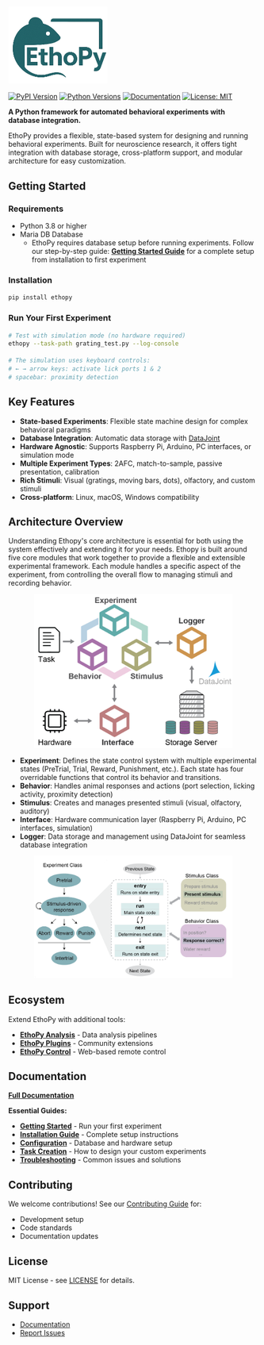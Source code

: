 # <img src="docs/assets/EthoPy_logo.png" alt="EthoPy Logo" width="200" style="vertical-align: middle;">

[![PyPI Version](https://img.shields.io/pypi/v/ethopy.svg)](https://pypi.python.org/pypi/ethopy)
[![Python Versions](https://img.shields.io/pypi/pyversions/ethopy.svg)](https://pypi.org/project/ethopy/)
[![Documentation](https://img.shields.io/badge/docs-available-brightgreen.svg)](https://ef-lab.github.io/ethopy_package/)
[![License: MIT](https://img.shields.io/badge/License-MIT-yellow.svg)](https://opensource.org/licenses/MIT)

**A Python framework for automated behavioral experiments with database integration.**

EthoPy provides a flexible, state-based system for designing and running behavioral experiments. Built for neuroscience research, it offers tight integration with database storage, cross-platform support, and modular architecture for easy customization.

## Getting Started

### Requirements

- Python 3.8 or higher
- Maria DB Database
    - EthoPy requires database setup before running experiments. Follow our step-by-step guide: **[Getting Started Guide](https://ef-lab.github.io/ethopy_package/getting_started/)** for a complete setup from installation to first experiment

### Installation
```bash
pip install ethopy
```

### Run Your First Experiment
```bash
# Test with simulation mode (no hardware required)
ethopy --task-path grating_test.py --log-console

# The simulation uses keyboard controls:
# ← → arrow keys: activate lick ports 1 & 2
# spacebar: proximity detection
```

## Key Features

- **State-based Experiments**: Flexible state machine design for complex behavioral paradigms
- **Database Integration**: Automatic data storage with [DataJoint](https://datajoint.org/)
- **Hardware Agnostic**: Supports Raspberry Pi, Arduino, PC interfaces, or simulation mode
- **Multiple Experiment Types**: 2AFC, match-to-sample, passive presentation, calibration
- **Rich Stimuli**: Visual (gratings, moving bars, dots), olfactory, and custom stimuli
- **Cross-platform**: Linux, macOS, Windows compatibility

## Architecture Overview

Understanding Ethopy's core architecture is essential for both using the system effectively and extending it for your needs. Ethopy is built around five core modules that work together to provide a flexible and extensible experimental framework. Each module handles a specific aspect of the experiment, from controlling the overall flow to managing stimuli and recording behavior.

<div align="center">
  <img src="docs/images/ethopy_overview.png" alt="EthoPy Architecture" width="400">
</div>

- **Experiment**: Defines the state control system with multiple experimental states (PreTrial, Trial, Reward, Punishment, etc.). Each state has four overridable functions that control its behavior and transitions.
- **Behavior**: Handles animal responses and actions (port selection, licking activity, proximity detection)
- **Stimulus**: Creates and manages presented stimuli (visual, olfactory, auditory)
- **Interface**: Hardware communication layer (Raspberry Pi, Arduino, PC interfaces, simulation)
- **Logger**: Data storage and management using DataJoint for seamless database integration

<div align="center">
  <img src="docs/images/experiment_overview.png" alt="Experiment Overview" width="400">
</div>

## Ecosystem

Extend EthoPy with additional tools:

- **[EthoPy Analysis](https://github.com/ef-lab/ethopy_analysis)** - Data analysis pipelines
- **[EthoPy Plugins](https://github.com/ef-lab/ethopy_plugins)** - Community extensions
- **[EthoPy Control](https://github.com/ef-lab/ethopy_control)** - Web-based remote control

## Documentation

**[Full Documentation](https://ef-lab.github.io/ethopy_package/)**

**Essential Guides:**
- **[Getting Started](https://ef-lab.github.io/ethopy_package/getting_started/)** - Run your first experiment
- **[Installation Guide](https://ef-lab.github.io/ethopy_package/installation/)** - Complete setup instructions
- **[Configuration](https://ef-lab.github.io/ethopy_package/local_conf/)** - Database and hardware setup
- **[Task Creation](https://ef-lab.github.io/ethopy_package/task_setup/)** - How to design your custom experiments
- **[Troubleshooting](https://ef-lab.github.io/ethopy_package/troubleshooting/)** - Common issues and solutions

## Contributing

We welcome contributions! See our [Contributing Guide](https://ef-lab.github.io/ethopy_package/contributing/) for:

- Development setup
- Code standards
- Documentation updates

## License

MIT License - see [LICENSE](https://github.com/ef-lab/ethopy_package/blob/master/LICENSE) for details.

## Support

- [Documentation](https://ef-lab.github.io/ethopy_package/)
- [Report Issues](https://github.com/ef-lab/ethopy_package/issues)